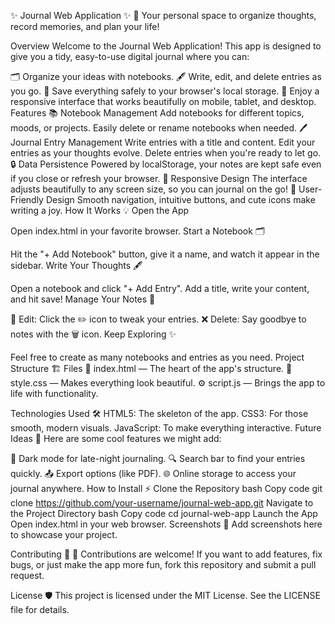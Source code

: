 ✨ Journal Web Application ✨
📝 Your personal space to organize thoughts, record memories, and plan your life!

Overview
Welcome to the Journal Web Application! This app is designed to give you a tidy, easy-to-use digital journal where you can:

🗂️ Organize your ideas with notebooks.
🖋️ Write, edit, and delete entries as you go.
💾 Save everything safely to your browser's local storage.
📱 Enjoy a responsive interface that works beautifully on mobile, tablet, and desktop.
Features
📚 Notebook Management
Add notebooks for different topics, moods, or projects.
Easily delete or rename notebooks when needed.
🖊️ Journal Entry Management
Write entries with a title and content.
Edit your entries as your thoughts evolve.
Delete entries when you're ready to let go.
🔒 Data Persistence
Powered by localStorage, your notes are kept safe even if you close or refresh your browser.
📱 Responsive Design
The interface adjusts beautifully to any screen size, so you can journal on the go!
🎨 User-Friendly Design
Smooth navigation, intuitive buttons, and cute icons make writing a joy.
How It Works 💡
Open the App

Open index.html in your favorite browser.
Start a Notebook 🗂️

Hit the "+ Add Notebook" button, give it a name, and watch it appear in the sidebar.
Write Your Thoughts 🖋️

Open a notebook and click "+ Add Entry". Add a title, write your content, and hit save!
Manage Your Notes 🧹

📝 Edit: Click the ✏️ icon to tweak your entries.
❌ Delete: Say goodbye to notes with the 🗑️ icon.
Keep Exploring ✨

Feel free to create as many notebooks and entries as you need.
Project Structure 🏗️
Files
📂 index.html — The heart of the app's structure.
🎨 style.css — Makes everything look beautiful.
⚙️ script.js — Brings the app to life with functionality.

Technologies Used 🛠️
HTML5: The skeleton of the app.
CSS3: For those smooth, modern visuals.
JavaScript: To make everything interactive.
Future Ideas 🚀
Here are some cool features we might add:

🌙 Dark mode for late-night journaling.
🔍 Search bar to find your entries quickly.
📤 Export options (like PDF).
🌐 Online storage to access your journal anywhere.
How to Install ⚡
Clone the Repository
bash
Copy code
git clone https://github.com/your-username/journal-web-app.git
Navigate to the Project Directory
bash
Copy code
cd journal-web-app
Launch the App
Open index.html in your web browser.
Screenshots 📸
Add screenshots here to showcase your project.

Contributing 🤝
🎉 Contributions are welcome!
If you want to add features, fix bugs, or just make the app more fun, fork this repository and submit a pull request.

License 🛡️
This project is licensed under the MIT License. See the LICENSE file for details.

